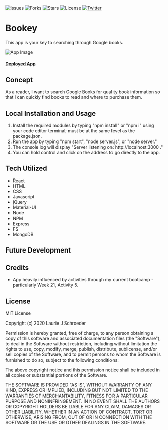 ![Issues](https://img.shields.io/github/issues/clauries/Bookey)  ![Forks](https://img.shields.io/github/forks/clauries/Bookey)  ![Stars](https://img.shields.io/github/stars/clauries/Bookey)  ![License](https://img.shields.io/github/license/clauries/Bookey)  [![Twitter](https://img.shields.io/twitter/url?style=social)](https://twitter.com/intent/tweet?text=Wow:&url=https%3A%2F%2Fgithub.com%2Fclauries%2FBookey)

# Bookey
This app is your key to searching through Google books.

<img src="#" alt="App Image"/>

#### [Deployed App](#)

## Concept
As a reader, I want to search Google Books for quality book information so that I can quickly find books to read and where to purchase them.

## Local Installation and Usage
1. Install the required modules by typing "npm install" or "npm i" using your code editor terminal; must be at the same level as the package.json.
2. Run the app by typing "npm start", "node server.js", or "node server."
3. The console log will display "Server listening on: http://localhost:3000 ."
4. You can hold control and click on the address to go directly to the app.

## Tech Utilized
* React
* HTML
* CSS
* Javascript
* jQuery
* Material-UI
* Node
* NPM
* Express
* FS
* MongoDB

## Future Development


## Credits
* App heavily influenced by activities through my current bootcamp - particularly Week 21, Activity 5.

## License

MIT License

Copyright (c) 2020 Laurie J Schroeder

Permission is hereby granted, free of charge, to any person obtaining a copy
of this software and associated documentation files (the "Software"), to deal
in the Software without restriction, including without limitation the rights
to use, copy, modify, merge, publish, distribute, sublicense, and/or sell
copies of the Software, and to permit persons to whom the Software is
furnished to do so, subject to the following conditions:

The above copyright notice and this permission notice shall be included in all
copies or substantial portions of the Software.

THE SOFTWARE IS PROVIDED "AS IS", WITHOUT WARRANTY OF ANY KIND, EXPRESS OR
IMPLIED, INCLUDING BUT NOT LIMITED TO THE WARRANTIES OF MERCHANTABILITY,
FITNESS FOR A PARTICULAR PURPOSE AND NONINFRINGEMENT. IN NO EVENT SHALL THE
AUTHORS OR COPYRIGHT HOLDERS BE LIABLE FOR ANY CLAIM, DAMAGES OR OTHER
LIABILITY, WHETHER IN AN ACTION OF CONTRACT, TORT OR OTHERWISE, ARISING FROM,
OUT OF OR IN CONNECTION WITH THE SOFTWARE OR THE USE OR OTHER DEALINGS IN THE
SOFTWARE.